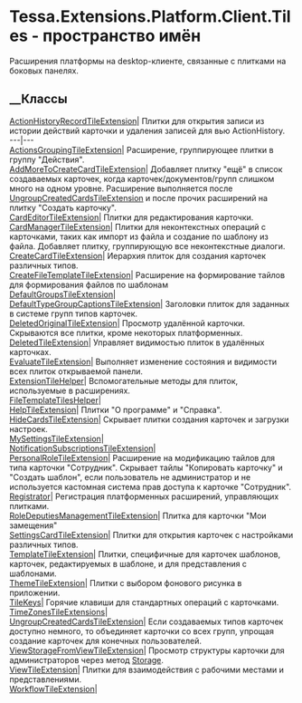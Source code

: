 # Tessa.Extensions.Platform.Client.Tiles - пространство имён
Расширения платформы на desktop-клиенте, связанные с плитками на боковых
панелях.
##  __Классы
[ActionHistoryRecordTileExtension](T_Tessa_Extensions_Platform_Client_Tiles_ActionHistoryRecordTileExtension.htm)|
Плитки для открытия записи из истории действий карточки и удаления записей для
вью ActionHistory.  
---|---  
[ActionsGroupingTileExtension](T_Tessa_Extensions_Platform_Client_Tiles_ActionsGroupingTileExtension.htm)|
Расширение, группирующее плитки в группу "Действия".  
[AddMoreToCreateCardTileExtension](T_Tessa_Extensions_Platform_Client_Tiles_AddMoreToCreateCardTileExtension.htm)|
Добавляет плитку "ещё" в список создаваемых карточек, когда
карточек/документов/групп слишком много на одном уровне. Расширение
выполняется после
[UngroupCreatedCardsTileExtension](T_Tessa_Extensions_Platform_Client_Tiles_UngroupCreatedCardsTileExtension.htm)
и после прочих расширений на плитку "Создать карточку".  
[CardEditorTileExtension](T_Tessa_Extensions_Platform_Client_Tiles_CardEditorTileExtension.htm)|
Плитки для редактирования карточки.  
[CardManagerTileExtension](T_Tessa_Extensions_Platform_Client_Tiles_CardManagerTileExtension.htm)|
Плитки для неконтекстных операций с карточками, таких как импорт из файла и
создание по шаблону из файла. Добавляет плитку, группирующую все неконтекстные
диалоги.  
[CreateCardTileExtension](T_Tessa_Extensions_Platform_Client_Tiles_CreateCardTileExtension.htm)|
Иерархия плиток для создания карточек различных типов.  
[CreateFileTemplateTileExtension](T_Tessa_Extensions_Platform_Client_Tiles_CreateFileTemplateTileExtension.htm)|
Расширение на формирование тайлов для формирования файлов по шаблонам  
[DefaultGroupsTileExtension](T_Tessa_Extensions_Platform_Client_Tiles_DefaultGroupsTileExtension.htm)|  
[DefaultTypeGroupCaptionsTileExtension](T_Tessa_Extensions_Platform_Client_Tiles_DefaultTypeGroupCaptionsTileExtension.htm)|
Заголовки плиток для заданных в системе групп типов карточек.  
[DeletedOriginalTileExtension](T_Tessa_Extensions_Platform_Client_Tiles_DeletedOriginalTileExtension.htm)|
Просмотр удалённой карточки. Скрываются все плитки, кроме некоторых
платформенных.  
[DeletedTileExtension](T_Tessa_Extensions_Platform_Client_Tiles_DeletedTileExtension.htm)|
Управляет видимостью плиток в удалённых карточках.  
[EvaluateTileExtension](T_Tessa_Extensions_Platform_Client_Tiles_EvaluateTileExtension.htm)|
Выполняет изменение состояния и видимости всех плиток открываемой панели.  
[ExtensionTileHelper](T_Tessa_Extensions_Platform_Client_Tiles_ExtensionTileHelper.htm)|
Вспомогательные методы для плиток, используемые в расширениях.  
[FileTemplateTilesHelper](T_Tessa_Extensions_Platform_Client_Tiles_FileTemplateTilesHelper.htm)|  
[HelpTileExtension](T_Tessa_Extensions_Platform_Client_Tiles_HelpTileExtension.htm)|
Плитки "О программе" и "Справка".  
[HideCardsTileExtension](T_Tessa_Extensions_Platform_Client_Tiles_HideCardsTileExtension.htm)|
Скрывает плитки создания карточек и загрузки настроек.  
[MySettingsTileExtension](T_Tessa_Extensions_Platform_Client_Tiles_MySettingsTileExtension.htm)|  
[NotificationSubscriptionsTileExtension](T_Tessa_Extensions_Platform_Client_Tiles_NotificationSubscriptionsTileExtension.htm)|  
[PersonalRoleTileExtension](T_Tessa_Extensions_Platform_Client_Tiles_PersonalRoleTileExtension.htm)|
Расширение на модификацию тайлов для типа карточки "Сотрудник". Скрывает тайлы
"Копировать карточку" и "Создать шаблон", если пользователь не администратор и
не используется кастомная система прав доступа к карточке "Сотрудник".  
[Registrator](T_Tessa_Extensions_Platform_Client_Tiles_Registrator.htm)|
Регистрация платформенных расширений, управляющих плитками.  
[RoleDeputiesManagementTileExtension](T_Tessa_Extensions_Platform_Client_Tiles_RoleDeputiesManagementTileExtension.htm)|
Плитка для карточки "Мои замещения"  
[SettingsCardTileExtension](T_Tessa_Extensions_Platform_Client_Tiles_SettingsCardTileExtension.htm)|
Плитки для открытия карточек с настройками различных типов.  
[TemplateTileExtension](T_Tessa_Extensions_Platform_Client_Tiles_TemplateTileExtension.htm)|
Плитки, специфичные для карточек шаблонов, карточек, редактируемых в шаблоне,
и для представления с шаблонами.  
[ThemeTileExtension](T_Tessa_Extensions_Platform_Client_Tiles_ThemeTileExtension.htm)|
Плитки с выбором фонового рисунка в приложении.  
[TileKeys](T_Tessa_Extensions_Platform_Client_Tiles_TileKeys.htm)|  Горячие
клавиши для стандартных операций с карточками.  
[TimeZonesTileExtensions](T_Tessa_Extensions_Platform_Client_Tiles_TimeZonesTileExtensions.htm)|  
[UngroupCreatedCardsTileExtension](T_Tessa_Extensions_Platform_Client_Tiles_UngroupCreatedCardsTileExtension.htm)|
Если создаваемых типов карточек доступно немного, то объединяет карточки со
всех групп, упрощая создание карточек для конечных пользователей.  
[ViewStorageFromViewTileExtension](T_Tessa_Extensions_Platform_Client_Tiles_ViewStorageFromViewTileExtension.htm)|
Просмотр структуры карточки для администраторов через метод
[Storage](T_Tessa_Cards_CardGetMethod.htm).  
[ViewTileExtension](T_Tessa_Extensions_Platform_Client_Tiles_ViewTileExtension.htm)|
Плитки для взаимодействия с рабочими местами и представлениями.  
[WorkflowTileExtension](T_Tessa_Extensions_Platform_Client_Tiles_WorkflowTileExtension.htm)|
